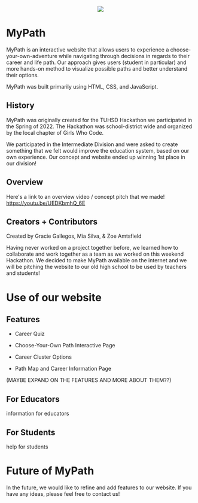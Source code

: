 <p align="center">
   <img src="images/logo.png"/>
</p>

# MyPath

MyPath is an interactive website that allows users to experience a choose-your-own-adventure while navigating through decisions in regards to their career and life path. Our approach gives users (student in particular) and more hands-on method to visualize possible paths and better understand their options.

MyPath was built primarily using HTML, CSS, and JavaScript. 


## History

MyPath was originally created for the TUHSD Hackathon we participated in the Spring of 2022. The Hackathon was school-district wide and organized by the local chapter of Girls Who Code.

We participated in the Intermediate Division and were asked to create something that we felt would improve the education system, based on our own experience. Our concept and website ended up winning 1st place in our division!


## Overview

Here's a link to an overview video / concept pitch that we made!  
https://youtu.be/UEDKbmhQ_6E


## Creators + Contributors

Created by Gracie Gallegos, Mia Silva, & Zoe Amtsfield

Having never worked on a project together before, we learned how to collaborate and work together as a team as we worked on this weekend Hackathon. We decided to make MyPath available on the internet and we will be pitching the website to our old high school to be used by teachers and students!


# Use of our website

## Features

- Career Quiz

- Choose-Your-Own Path Interactive Page

- Career Cluster Options

- Path Map and Career Information Page

(MAYBE EXPAND ON THE FEATURES AND MORE ABOUT THEM??)


## For Educators
information for educators


## For Students
help for students


# Future of MyPath

In the future, we would like to refine and add features to our website. If you have any ideas, please feel free to contact us! 


